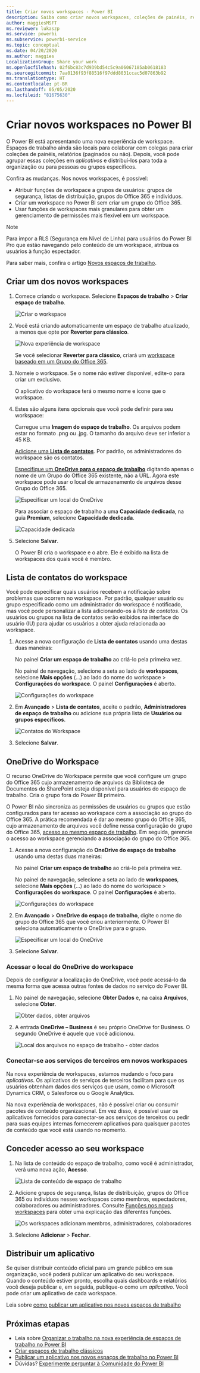 ```yaml
---
title: Criar novos workspaces - Power BI
description: Saiba como criar novos workspaces, coleções de painéis, relatórios e relatórios paginados criados para oferecer métricas-chave para a organização.
author: maggiesMSFT
ms.reviewer: lukaszp
ms.service: powerbi
ms.subservice: powerbi-service
ms.topic: conceptual
ms.date: 04/20/2020
ms.author: maggies
LocalizationGroup: Share your work
ms.openlocfilehash: 02f6bc83c7d939bd54c5c9a06067185ab0618183
ms.sourcegitcommit: 7aa0136f93f88516f97ddd8031ccac5d07863b92
ms.translationtype: HT
ms.contentlocale: pt-BR
ms.lasthandoff: 05/05/2020
ms.locfileid: "81675630"
---
```

# <a name="create-the-new-workspaces-in-power-bi"></a>Criar novos workspaces no Power BI

O Power BI está apresentando uma nova experiência de workspace. Espaços de trabalho ainda são locais para colaborar com colegas para criar coleções de painéis, relatórios (paginados ou não). Depois, você pode agrupar essas coleções em *aplicativos* e distribuí-los para toda a organização ou para pessoas ou grupos específicos. 

Confira as mudanças. Nos novos workspaces, é possível:

- Atribuir funções de workspace a grupos de usuários: grupos de segurança, listas de distribuição, grupos do Office 365 e indivíduos.
- Criar um workspace no Power BI sem criar um grupo do Office 365.
- Usar funções de workspaces mais granulares para obter um gerenciamento de permissões mais flexível em um workspace.

> [!NOTE]
> Para impor a RLS (Segurança em Nível de Linha) para usuários do Power BI Pro que estão navegando pelo conteúdo de um workspace, atribua os usuários à função espectador.

Para saber mais, confira o artigo [Novos espaços de trabalho](service-new-workspaces.md).

## <a name="create-one-of-the-new-workspaces"></a>Criar um dos novos workspaces

1. Comece criando o workspace. Selecione **Espaços de trabalho** > **Criar espaço de trabalho**.
   
     ![Criar o workspace](media/service-create-the-new-workspaces/power-bi-workspace-create.png)

2. Você está criando automaticamente um espaço de trabalho atualizado, a menos que opte por **Reverter para clássico**.
   
     ![Nova experiência de workspace](media/service-create-the-new-workspaces/power-bi-new-workspace.png)
     
     Se você selecionar **Reverter para clássico**, criará um [workspace baseado em um Grupo do Office 365](service-create-workspaces.md). 

2. Nomeie o workspace. Se o nome não estiver disponível, edite-o para criar um exclusivo.
   
     O aplicativo do workspace terá o mesmo nome e ícone que o workspace.
   
1. Estes são alguns itens opcionais que você pode definir para seu workspace:

    Carregue uma **Imagem do espaço de trabalho**. Os arquivos podem estar no formato .png ou .jpg. O tamanho do arquivo deve ser inferior a 45 KB.
    
    [Adicione uma **Lista de contatos**](#workspace-contact-list). Por padrão, os administradores do workspace são os contatos. 
    
    [Especifique um **OneDrive para o espaço de trabalho**](#workspace-onedrive) digitando apenas o nome de um Grupo do Office 365 existente, não a URL. Agora este workspace pode usar o local de armazenamento de arquivos desse Grupo do Office 365. 

    ![Especificar um local do OneDrive](media/service-create-the-new-workspaces/power-bi-new-workspace-onedrive.png)

    Para associar o espaço de trabalho a uma **Capacidade dedicada**, na guia **Premium**, selecione **Capacidade dedicada**.
     
    ![Capacidade dedicada](media/service-create-the-new-workspaces/power-bi-workspace-premium.png)

1. Selecione **Salvar**.

    O Power BI cria o workspace e o abre. Ele é exibido na lista de workspaces dos quais você é membro. 

## <a name="workspace-contact-list"></a>Lista de contatos do workspace

Você pode especificar quais usuários recebem a notificação sobre problemas que ocorrem no workspace. Por padrão, qualquer usuário ou grupo especificado como um administrador do workspace é notificado, mas você pode personalizar a lista adicionando-os à *lista de contatos*. Os usuários ou grupos na lista de contatos serão exibidos na interface do usuário (IU) para ajudar os usuários a obter ajuda relacionada ao workspace.

1. Acesse a nova configuração de **Lista de contatos** usando uma destas duas maneiras:

    No painel **Criar um espaço de trabalho** ao criá-lo pela primeira vez.

    No painel de navegação, selecione a seta ao lado de **workspaces**, selecione **Mais opções** (...) ao lado do nome do workspace > **Configurações do workspace**. O painel **Configurações** é aberto.

    ![Configurações do workspace](media/service-create-the-new-workspaces/power-bi-workspace-new-settings.png)

2. Em **Avançado** > **Lista de contatos**, aceite o padrão, **Administradores de espaço de trabalho** ou adicione sua própria lista de **Usuários ou grupos específicos**. 

    ![Contatos do Workspace](media/service-create-the-new-workspaces/power-bi-workspace-contacts.png)

3. Selecione **Salvar**.

## <a name="workspace-onedrive"></a>OneDrive do Workspace

O recurso OneDrive do Workspace permite que você configure um grupo do Office 365 cujo armazenamento de arquivos da Biblioteca de Documentos do SharePoint esteja disponível para usuários do espaço de trabalho. Cria o grupo fora do Power BI primeiro. 

O Power BI não sincroniza as permissões de usuários ou grupos que estão configurados para ter acesso ao workspace com a associação ao grupo do Office 365. A prática recomendada é dar ao mesmo grupo do Office 365, cujo armazenamento de arquivos você define nessa configuração do grupo do Office 365, [acesso ao mesmo espaço de trabalho](#give-access-to-your-workspace). Em seguida, gerencie o acesso ao workspace gerenciando a associação do grupo do Office 365. 

1. Acesse a nova configuração do **OneDrive do espaço de trabalho** usando uma destas duas maneiras:

    No painel **Criar um espaço de trabalho** ao criá-lo pela primeira vez.

    No painel de navegação, selecione a seta ao lado de **workspaces**, selecione **Mais opções** (...) ao lado do nome do workspace > **Configurações do workspace**. O painel **Configurações** é aberto.

    ![Configurações do workspace](media/service-create-the-new-workspaces/power-bi-workspace-new-settings.png)

2. Em **Avançado** > **OneDrive do espaço de trabalho**, digite o nome do grupo do Office 365 que você criou anteriormente. O Power BI seleciona automaticamente o OneDrive para o grupo.

    ![Especificar um local do OneDrive](media/service-create-the-new-workspaces/power-bi-new-workspace-onedrive.png)

3. Selecione **Salvar**.

### <a name="access-the-workspace-onedrive-location"></a>Acessar o local do OneDrive do workspace

Depois de configurar a localização do OneDrive, você pode acessá-lo da mesma forma que acessa outras fontes de dados no serviço do Power BI.

1. No painel de navegação, selecione **Obter Dados** e, na caixa **Arquivos**, selecione **Obter**.

    ![Obter dados, obter arquivos](media/service-create-the-new-workspaces/power-bi-get-data-files.png)

1.  A entrada **OneDrive – Business** é seu próprio OneDrive for Business. O segundo OneDrive é aquele que você adicionou.

    ![Local dos arquivos no espaço de trabalho - obter dados](media/service-create-the-new-workspaces/power-bi-new-workspace-get-data-onedrive.png)

### <a name="connecting-to-third-party-services-in-new-workspaces"></a>Conectar-se aos serviços de terceiros em novos workspaces

Na nova experiência de workspaces, estamos mudando o foco para *aplicativos*. Os aplicativos de serviços de terceiros facilitam para que os usuários obtenham dados dos serviços que usam, como o Microsoft Dynamics CRM, o Salesforce ou o Google Analytics.

Na nova experiência de workspaces, não é possível criar ou consumir pacotes de conteúdo organizacional. Em vez disso, é possível usar os aplicativos fornecidos para conectar-se aos serviços de terceiros ou pedir para suas equipes internas fornecerem aplicativos para quaisquer pacotes de conteúdo que você está usando no momento. 

## <a name="give-access-to-your-workspace"></a>Conceder acesso ao seu workspace

1. Na lista de conteúdo do espaço de trabalho, como você é administrador, verá uma nova ação, **Acesso**.

    ![Lista de conteúdo de espaço de trabalho](media/service-create-the-new-workspaces/power-bi-workspace-access-icon.png)

1. Adicione grupos de segurança, listas de distribuição, grupos do Office 365 ou indivíduos nesses workspaces como membros, espectadores, colaboradores ou administradores. Consulte [Funções nos novos workspaces](service-new-workspaces.md#roles-in-the-new-workspaces) para obter uma explicação das diferentes funções.

    ![Os workspaces adicionam membros, administradores, colaboradores](media/service-create-the-new-workspaces/power-bi-workspace-add-members.png)

9. Selecione **Adicionar** > **Fechar**.


## <a name="distribute-an-app"></a>Distribuir um aplicativo

Se quiser distribuir conteúdo oficial para um grande público em sua organização, você poderá publicar um aplicativo do seu workspace.  Quando o conteúdo estiver pronto, escolha quais dashboards e relatórios você deseja publicar e, em seguida, publique-o como um *aplicativo*. Você pode criar um aplicativo de cada workspace.

Leia sobre [como publicar um aplicativo nos novos espaços de trabalho](service-create-distribute-apps.md)

## <a name="next-steps"></a>Próximas etapas
* Leia sobre [Organizar o trabalho na nova experiência de espaços de trabalho no Power BI](service-new-workspaces.md)
* [Criar espaços de trabalho clássicos](service-create-workspaces.md)
* [Publicar um aplicativo nos novos espaços de trabalho no Power BI](service-create-distribute-apps.md)
* Dúvidas? [Experimente perguntar à Comunidade do Power BI](https://community.powerbi.com/)
